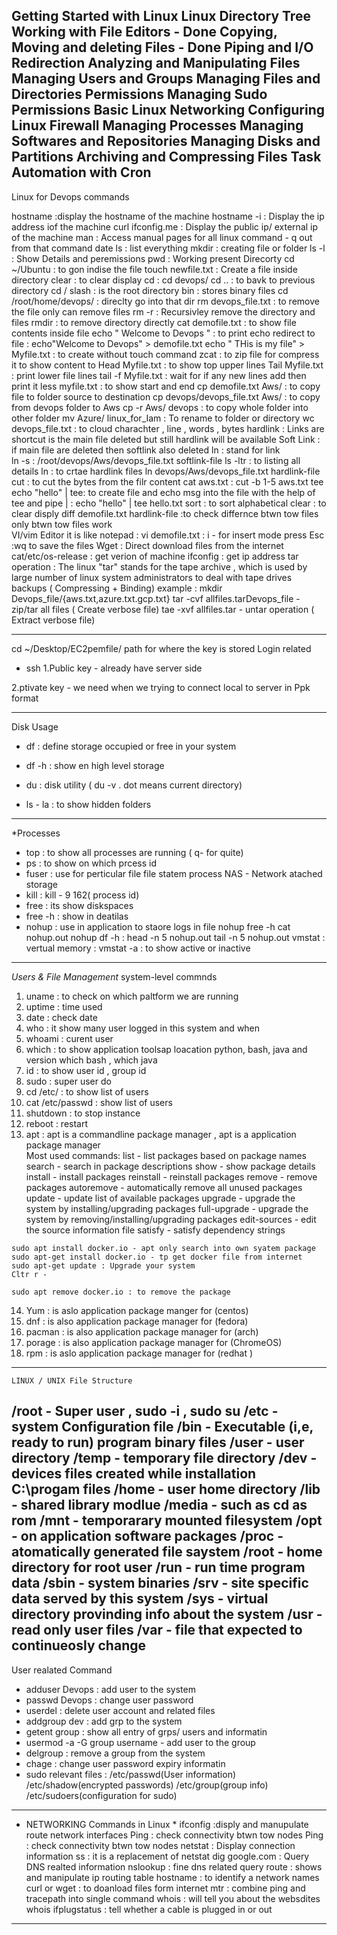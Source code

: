 Getting Started with Linux
Linux Directory Tree
Working with File Editors - Done 
Copying, Moving and deleting Files - Done 
Piping and I/O Redirection
Analyzing and Manipulating Files
Managing Users and Groups
Managing Files and Directories Permissions
Managing Sudo Permissions
Basic Linux Networking
Configuring Linux Firewall
Managing Processes
Managing Softwares and Repositories
Managing Disks and Partitions
Archiving and Compressing Files
Task Automation with Cron
-----------------------------------------------------------
Linux for Devops commands 

 hostname             :display the hostname of the machine 
 hostname -i          : Display the ip address iof the machine
 curl ifconfig.me     : Display the public ip/ external ip of the machine 
 man                  : Access manual pages for all linux command  - q out from that command 
 date
 ls                    : list everything 
 mkdir                 : creating file or folder 
 ls -l                 : Show Details and peremissions 
 pwd                   : Working present Direcorty 
 cd ~/Ubuntu           : to gon indise the file 
 touch newfile.txt     : Create a file inside directory 
 clear                 : to clear display 
 cd                    : cd devops/ 
 cd ..                 : to bavk to previous directory cd
 / slash               : is the root directory 
 bin                   : stores binary files 
 cd /root/home/devops/ :  direclty go into that dir 
 rm devops_file.txt    :     to remove the file only can remove files 
 rm -r                 : Recursivley remove the directory and files 
 rmdir                 : to remove directory directly 
 cat demofile.txt      : to show file contents inside file 
 echo " Welcome to Devops " : to print 
 echo redirect to file : echo"Welcome to Devops" >  demofile.txt
 echo " THis is my file" > Myfile.txt : to create without touch command 
 zcat : to zip file for compress it to show content to
 Head Myfile.txt       : to show top upper lines 
 Tail Myfile.txt       : print lower file lines 
 tail -f Myfile.txt    : wait for if any new lines add then print it 
 less myfile.txt       : to show start and end 
 cp demofile.txt Aws/  : to copy file to folder source to destination 
 cp devops/devops_file.txt Aws/ : to copy from devops folder to Aws 
 cp -r Aws/ devops     : to copy whole folder into other folder 
 mv Azure/ linux_for_Iam : To rename to folder or directory 
 wc devops_file.txt    : to cloud charachter , line , words , bytes
 hardlink              : Links are shortcut is the main file deleted but still hardlink will be available 
 Soft Link             : if main file are deleted then softlink also deleted 
 ln                    : stand for link  
 ln -s                 : /root/devops/Aws/devops_file.txt softlink-file 
 ls -ltr               : to listing all details
 ln                    : to crtae hardlink files
 ln devops/Aws/devops_file.txt hardlink-file
 cut                   : to cut the bytes from the filr content 
 cat aws.txt       : cut -b 1-5 aws.txt 
 tee echo "hello" | tee: to create file and echo msg into the file with the help of tee and pipe | 
 : echo "hello" | tee hello.txt
 sort                  : to sort alphabetical 
 clear                 : to clear disply 
 diff demofile.txt hardlink-file  :to check differnce btwn tow files only btwn tow files work  
 VI/vim Editor it is like notepad : vi demofile.txt 
                              : i - for insert mode
							  press Esc :wq to save the files 
 Wget                  : Direct download files from the internet 
 cat/etc/os-release    : get verion of machine 
 ifconfig              : get ip address 
 tar operation         : The linux "tar" stands for the tape archive , which is used by large 
                         number of linux system administrators to deal with tape drives backups ( Compressing + Binding)
						 example : mkdir Devops_file/{aws.txt,azure.txt.gcp.txt}
						 tar -cvf allfiles.tarDevops_file  - zip/tar all files  ( Create verbose file)
						 tae -xvf allfiles.tar             - untar operation   ( Extract verbose file) 
						 
						 

------------------------------------------------------------------------------------------------------------------		
cd ~/Desktop/EC2pemfile/ path for where the key is stored 
Login related 
 - ssh 
1.Public key - already have server side 

2.ptivate key - we need when we trying to connect local to server in Ppk format

----------------------------------------------------------------------------------
Disk Usage 
 - df : define storage occupied or free in your system 
  
 - df -h : show en high level storage 
 - du    : disk utility ( du -v . dot means current directory)
 - ls - la : to show hidden folders 
----------------------------------------------------------------------
*Processes 
 - top : to show all processes are running ( q- for quite) 
 - ps  : to show on which prcess id 
 - fuser : use for perticular file file statem process NAS - Network atached storage 
 - kill  : kill - 9 162( process id) 
 - free  : its show diskspaces 
 - free -h : show in deatilas 
 - nohup : use in application to staore logs in file 
   nohup free -h 
   cat nohup.out 
   nohup df -h : 
   head -n 5 nohup.out
   tail -n 5 nohup.out
   vmstat : vertual memory 
          : vmstat -a : to show active or inactive 
-----------------------------------------------------------------------------------
*Users & File Management* 
 system-level commnds
 1. uname : to check  on which paltform we are running 
 2. uptime : time used 
 3. date : check date 
 4. who  : it show many user logged in this system and when
 5. whoami : curent user 
 6. which : to show application toolsap loacation python, bash, java and version 
           which bash , which java 
 7. id   : to show user id , group id 
 8. sudo  :  super user do 
 9. cd /etc/ : to show list of users 
 10. cat /etc/passwd : show list of users 
 11. shutdown : to stop instance 
 12. reboot : restart 
 13. apt   : apt is a commandline package manager , apt is a application package manager  
             Most used commands:
             list - list packages based on package names
             search - search in package descriptions
             show - show package details
             install - install packages
             reinstall - reinstall packages
             remove - remove packages
             autoremove - automatically remove all unused packages
             update - update list of available packages
             upgrade - upgrade the system by installing/upgrading packages
             full-upgrade - upgrade the system by removing/installing/upgrading packages
             edit-sources - edit the source information file
             satisfy - satisfy dependency strings
			 
	sudo apt install docker.io - apt only search into own syatem package 
	sudo apt-get install docker.io - tp get docker file from internet  
	sudo apt-get update : Upgrade your system 
	Cltr r - 
	
	sudo apt remove docker.io : to remove the package 
14. Yum : is aslo application package manger for (centos) 
15.	dnf  : is also application package manager for (fedora)
16. pacman : is also application package manager for (arch)
17. porage : is also application package manager for (ChromeOS)
18. rpm    : is aslo application package manager for (redhat )
---------------------------------------------------------------------------------- 
	LINUX / UNIX File Structure 

/root - Super user , sudo -i , sudo su 
/etc  - system Configuration file 
/bin  - Executable (i,e, ready to run) program binary files 
/user - user directory 
/temp - temporary file directory 
/dev  - devices files created while installation 
    C:\progam files 
/home - user home directory
/lib  - shared library modlue 
/media - such as cd as rom
/mnt   - temporarary mounted filesystem
/opt   - on application software packages
/proc  -atomatically generated file saystem
/root  - home directory for root user 
/run  - run time program data
/sbin   - system binaries
/srv   - site specific data served by this system 
/sys  - virtual directory provinding info about the system 
/usr  - read only user files
/var  - file that expected to continueosly change 
-------------------------------------------------------------------------------
User realated Command 
 - adduser Devops : add user to the system
 - passwd Devops : change user password 
 - userdel       : delete user account and related files
 - addgroup dev  : add grp to the system 
 - getent group  : show all entry of grps/ users and informatin
 - usermod -a -G group username - add user to the group 
 - delgroup    : remove a group from the system 
 - chage       : change user password expiry informatin
 - sudo relevant files : /etc/passwd(User information) 
                         /etc/shadow(encrypted passwords)
						 /etc/group(group info)
						 /etc/sudoers(configuration for sudo)
------------------------------------------------------------------------------------------
* NETWORKING Commands in Linux *
 ifconfig  :disply and manupulate route network interfaces
 Ping     : check connectivity btwn tow nodes
 Ping     : check connectivity btwn tow nodes 
 netstat  : Display connection information
 ss       : it is a replacement of netstat
 dig google.com  : Query DNS realted information
 nslookup  : fine dns related query 
 route    :  shows and manipulate ip routing table 
 hostname  : to identify a network names
 curl or wget : to doanload files form internet 
 mtr       : combine ping and tracepath into single command 
 whois     : will tell you about the websdites whois 
 ifplugstatus  : tell whether a cable is plugged in or out
 --------------------------------------------------------------------------------------------------
						 
						 



 
